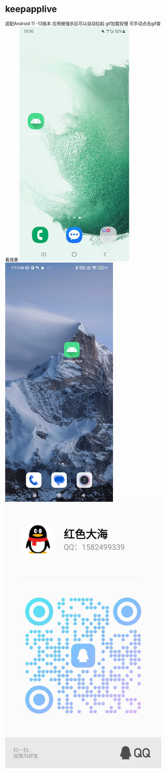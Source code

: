 # keepapplive
适配Android 11 -13版本 应用被强杀后可以自动拉起 gif加载较慢 可手动点击gif查看效果
![image](https://github.com/MarvsWuqian/keepapplive/blob/main/Samsung_13.gif)
![image](https://github.com/MarvsWuqian/keepapplive/blob/main/xiaomi11.gif)
![](contact.jpg)